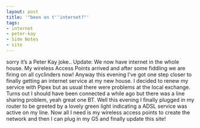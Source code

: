 ```yaml
---
layout: post
title: '"been on t''internet?"'
tags:
- internet
- peter-kay
- Side Notes
- site
---
```

sorry it’s a Peter Kay joke..
Update:
We now have internet in the whole house. My wireless Access Points arrived and after some fiddling we are firing on all cyclinders now!
Anyway this evening I’ve got one step closer to finally getting an internet service at my new house.
I decided to renew my service with Pipex but as usual there were problems at the local exchange. Turns out I should have been connected a while ago but there was a line sharing problem, yeah great one BT.
Well this evening I finally plugged in my router to be greeted by a lovely green light indicating a ADSL service was active on my line. Now all I need is my wireless access points to create the network and then I can plug in my G5 and finally update this site!
